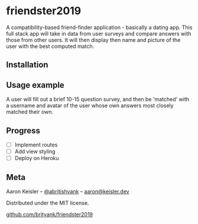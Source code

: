 # friendster2019

A compatibility-based friend-finder application - basically a dating app. This full stack app will take in data from user surveys and compare answers with those from other users. It will then display then name and picture of the user with the best computed match.


## Installation


## Usage example

A user will fill out a brief 10-15 question survey, and then be 'matched' with a username and avatar of the user whose own answers most closely matched their own.

## Progress

- [ ] Implement routes
- [ ] Add view styling
- [ ] Deploy on Heroku

## Meta

Aaron Keisler – [@abritishyank](https://twitter.com/abritishyank) – aaron@keisler.dev

Distributed under the MIT license.

[github.com/brityank/friendster2019](https://github.com/brityank/friendster2019)
